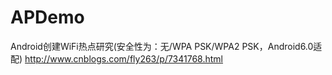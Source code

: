 # APDemo
Android创建WiFi热点研究(安全性为：无/WPA PSK/WPA2 PSK，Android6.0适配)
http://www.cnblogs.com/fly263/p/7341768.html
